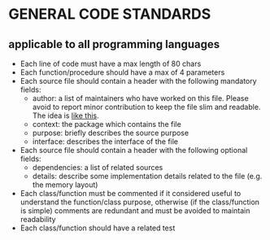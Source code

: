 # GENERAL CODE STANDARDS  
## applicable to all programming languages  


* Each line of code must have a max length of 80 chars  
* Each function/procedure should have a max of 4 parameters  
* Each source file should contain a header with the following mandatory fields:  
	* author: a list of maintainers who have worked on this file. Please avoid
to report minor contribution to keep the
file slim and readable. The idea is [like this](https://github.com/torvalds/linux/blob/master/kernel/sched/fair.c).    
	* context: the package which contains the file  
	* purpose: briefly describes the source purpose  
	* interface: describes the interface of the file
* Each source file should contain a header with the following optional fields:  
	* dependencies: a list of related sources  
	* details: describe some implementation details related to the file (e.g. the memory layout)  
* Each class/function must be commented if it considered useful to understand 
the function/class purpose, otherwise (if the class/function is simple) 
comments are redundant and must be avoided to maintain readability   
* Each class/function should have a related test   
